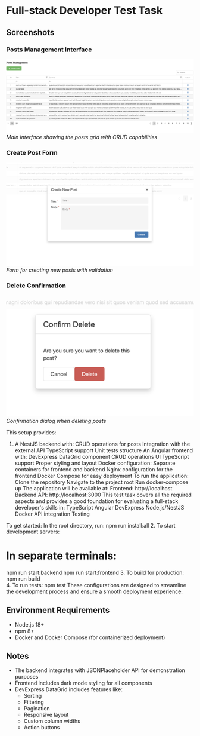 # Full-stack Developer Test Task

## Screenshots

### Posts Management Interface
![Posts Management](./screenshots/posts-management.png)
*Main interface showing the posts grid with CRUD capabilities*

### Create Post Form
![Create Post](./screenshots/create-post.png)
*Form for creating new posts with validation*

### Delete Confirmation
![Delete Confirmation](./screenshots/delete-confirmation.png)
*Confirmation dialog when deleting posts*

This setup provides:
1. A NestJS backend with:
CRUD operations for posts
Integration with the external API
TypeScript support
Unit tests structure
An Angular frontend with:
DevExpress DataGrid component
CRUD operations UI
TypeScript support
Proper styling and layout
Docker configuration:
Separate containers for frontend and backend
Nginx configuration for the frontend
Docker Compose for easy deployment
To run the application:
Clone the repository
Navigate to the project root
Run docker-compose up
The application will be available at:
Frontend: http://localhost
Backend API: http://localhost:3000
This test task covers all the required aspects and provides a good foundation for evaluating a full-stack developer's skills in:
TypeScript
Angular
DevExpress
Node.js/NestJS
Docker
API integration
Testing



To get started:
In the root directory, run:
npm run install:all
2. To start development servers:
# In separate terminals:
npm run start:backend
npm run start:frontend
3. To build for production:
npm run build   
4. To run tests:
npm test
These configurations are designed to streamline the development process and ensure a smooth deployment experience.  

## Environment Requirements

- Node.js 18+
- npm 8+
- Docker and Docker Compose (for containerized deployment)

## Notes

- The backend integrates with JSONPlaceholder API for demonstration purposes
- Frontend includes dark mode styling for all components
- DevExpress DataGrid includes features like:
  - Sorting
  - Filtering
  - Pagination
  - Responsive layout
  - Custom column widths
  - Action buttons  